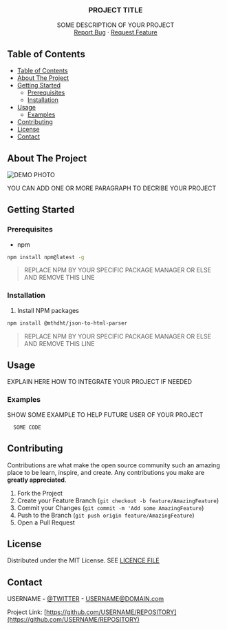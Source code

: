 <!--
*** Thanks for checking out this README Template. If you have a suggestion that would
*** make this better please fork the repo and create a pull request or simple open
*** an issue with the tag "enhancement".
*** Thanks again! Now go create something AMAZING! :D
*** IMPORTANT: THIS IS NOT MY README TEMPLATE, DON'T REMEMBER WHERE I FOUND IT. 
-->



<!-- PROJECT LOGO -->
<br />
<p align="center"><h3 align="center">PROJECT TITLE</h3>

  <p align="center">
    SOME DESCRIPTION OF YOUR PROJECT
    <br />
    <a href="https://github.com/USERNAME/REPOSITORY/issues">Report Bug</a>
    ·
    <a href="https://github.com/USERNAME/REPOSITORY/issues">Request Feature</a>
  </p>
</p>



<!-- TABLE OF CONTENTS -->
## Table of Contents

- [Table of Contents](#Table-of-Contents)
- [About The Project](#About-The-Project)
- [Getting Started](#Getting-Started)
  - [Prerequisites](#Prerequisites)
  - [Installation](#Installation)
- [Usage](#Usage)
  - [Examples](#Examples)
- [Contributing](#Contributing)
- [License](#License)
- [Contact](#Contact)

## About The Project

![DEMO PHOTO](https://placehold.it/400x300)

YOU CAN ADD ONE OR MORE PARAGRAPH TO DECRIBE YOUR PROJECT 

<!-- GETTING STARTED -->
## Getting Started


### Prerequisites

* npm
```sh
npm install npm@latest -g
```

> REPLACE NPM BY YOUR SPECIFIC PACKAGE MANAGER OR ELSE AND REMOVE THIS LINE

### Installation

1. Install NPM packages 
```sh
npm install @mthdht/json-to-html-parser
```

> REPLACE NPM BY YOUR SPECIFIC PACKAGE MANAGER OR ELSE AND REMOVE THIS LINE

<!-- USAGE EXAMPLES -->
## Usage

EXPLAIN HERE HOW TO INTEGRATE YOUR PROJECT IF NEEDED

### Examples

SHOW SOME EXAMPLE TO HELP FUTURE USER OF YOUR PROJECT

``` LANGUAGE
  SOME CODE
```

<!-- CONTRIBUTING -->
## Contributing

Contributions are what make the open source community such an amazing place to be learn, inspire, and create. Any contributions you make are **greatly appreciated**.

1. Fork the Project
2. Create your Feature Branch (`git checkout -b feature/AmazingFeature`)
3. Commit your Changes (`git commit -m 'Add some AmazingFeature`)
4. Push to the Branch (`git push origin feature/AmazingFeature`)
5. Open a Pull Request 

<!-- LICENSE -->
## License

Distributed under the MIT License. SEE [LICENCE FILE](https://github.com/USERNAME/REPOSITORY/blob/master/LICENSE)

<!-- CONTACT -->
## Contact

USERNAME - [@TWITTER](https://twitter.com/USERNAME) - USERNAME@DOMAIN.com

Project Link: [https://github.com/USERNAME/REPOSITORY](https://github.com/USERNAME/REPOSITORY)
